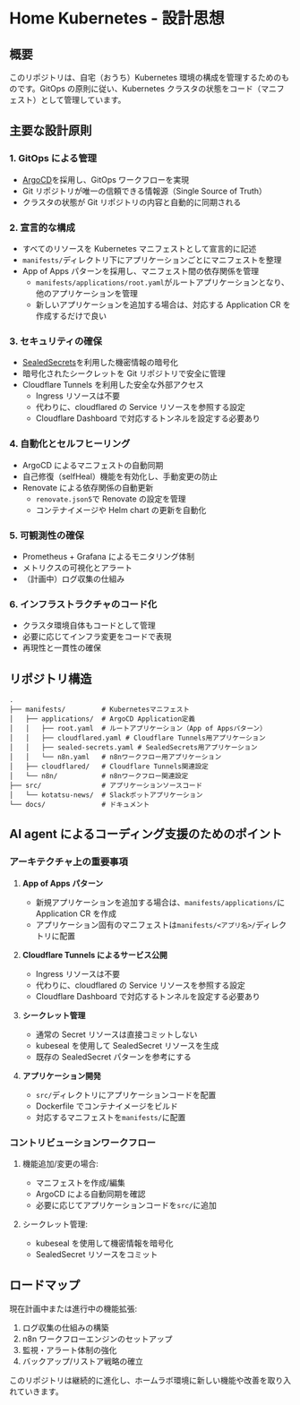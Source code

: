 # Home Kubernetes - 設計思想

## 概要

このリポジトリは、自宅（おうち）Kubernetes 環境の構成を管理するためのものです。GitOps の原則に従い、Kubernetes クラスタの状態をコード（マニフェスト）として管理しています。

## 主要な設計原則

### 1. GitOps による管理

- [ArgoCD](https://argoproj.github.io/cd/)を採用し、GitOps ワークフローを実現
- Git リポジトリが唯一の信頼できる情報源（Single Source of Truth）
- クラスタの状態が Git リポジトリの内容と自動的に同期される

### 2. 宣言的な構成

- すべてのリソースを Kubernetes マニフェストとして宣言的に記述
- `manifests/`ディレクトリ下にアプリケーションごとにマニフェストを整理
- App of Apps パターンを採用し、マニフェスト間の依存関係を管理
  - `manifests/applications/root.yaml`がルートアプリケーションとなり、他のアプリケーションを管理
  - 新しいアプリケーションを追加する場合は、対応する Application CR を作成するだけで良い

### 3. セキュリティの確保

- [SealedSecrets](https://github.com/bitnami-labs/sealed-secrets)を利用した機密情報の暗号化
- 暗号化されたシークレットを Git リポジトリで安全に管理
- Cloudflare Tunnels を利用した安全な外部アクセス
  - Ingress リソースは不要
  - 代わりに、cloudflared の Service リソースを参照する設定
  - Cloudflare Dashboard で対応するトンネルを設定する必要あり

### 4. 自動化とセルフヒーリング

- ArgoCD によるマニフェストの自動同期
- 自己修復（selfHeal）機能を有効化し、手動変更の防止
- Renovate による依存関係の自動更新
  - `renovate.json5`で Renovate の設定を管理
  - コンテナイメージや Helm chart の更新を自動化

### 5. 可観測性の確保

- Prometheus + Grafana によるモニタリング体制
- メトリクスの可視化とアラート
- （計画中）ログ収集の仕組み

### 6. インフラストラクチャのコード化

- クラスタ環境自体もコードとして管理
- 必要に応じてインフラ変更をコードで表現
- 再現性と一貫性の確保

## リポジトリ構造

```
.
├── manifests/         # Kubernetesマニフェスト
│   ├── applications/  # ArgoCD Application定義
│   │   ├── root.yaml  # ルートアプリケーション（App of Appsパターン）
│   │   ├── cloudflared.yaml # Cloudflare Tunnels用アプリケーション
│   │   ├── sealed-secrets.yaml # SealedSecrets用アプリケーション
│   │   └── n8n.yaml   # n8nワークフロー用アプリケーション
│   ├── cloudflared/   # Cloudflare Tunnels関連設定
│   └── n8n/           # n8nワークフロー関連設定
├── src/               # アプリケーションソースコード
│   └── kotatsu-news/  # Slackボットアプリケーション
└── docs/              # ドキュメント
```

## AI agent によるコーディング支援のためのポイント

### アーキテクチャ上の重要事項

1. **App of Apps パターン**

   - 新規アプリケーションを追加する場合は、`manifests/applications/`に Application CR を作成
   - アプリケーション固有のマニフェストは`manifests/<アプリ名>/`ディレクトリに配置

2. **Cloudflare Tunnels によるサービス公開**

   - Ingress リソースは不要
   - 代わりに、cloudflared の Service リソースを参照する設定
   - Cloudflare Dashboard で対応するトンネルを設定する必要あり

3. **シークレット管理**

   - 通常の Secret リソースは直接コミットしない
   - kubeseal を使用して SealedSecret リソースを生成
   - 既存の SealedSecret パターンを参考にする

4. **アプリケーション開発**
   - `src/`ディレクトリにアプリケーションコードを配置
   - Dockerfile でコンテナイメージをビルド
   - 対応するマニフェストを`manifests/`に配置

### コントリビューションワークフロー

1. 機能追加/変更の場合:

   - マニフェストを作成/編集
   - ArgoCD による自動同期を確認
   - 必要に応じてアプリケーションコードを`src/`に追加

2. シークレット管理:
   - kubeseal を使用して機密情報を暗号化
   - SealedSecret リソースをコミット

## ロードマップ

現在計画中または進行中の機能拡張:

1. ログ収集の仕組みの構築
2. n8n ワークフローエンジンのセットアップ
3. 監視・アラート体制の強化
4. バックアップ/リストア戦略の確立

このリポジトリは継続的に進化し、ホームラボ環境に新しい機能や改善を取り入れていきます。
